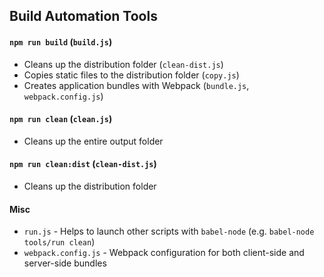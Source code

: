 ## Build Automation Tools

#### `npm run build` (`build.js`)

* Cleans up the distribution folder (`clean-dist.js`)
* Copies static files to the distribution folder (`copy.js`)
* Creates application bundles with Webpack (`bundle.js`, `webpack.config.js`)

#### `npm run clean` (`clean.js`)

* Cleans up the entire output folder

#### `npm run clean:dist` (`clean-dist.js`)

* Cleans up the distribution folder

#### Misc

* `run.js` - Helps to launch other scripts with `babel-node` (e.g. `babel-node tools/run clean`)
* `webpack.config.js` - Webpack configuration for both client-side and server-side bundles

